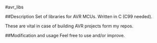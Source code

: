 #avr_libs

##Description
Set of libraries for AVR MCUs.
Written in C (C99 needed).

These are vital in case of building AVR projects form my repos.

##Modification and usage
Feel free to use and/or improve.

